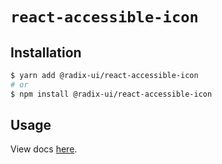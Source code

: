 # `react-accessible-icon`

## Installation

```sh
$ yarn add @radix-ui/react-accessible-icon
# or
$ npm install @radix-ui/react-accessible-icon
```

## Usage

View docs [here](https://radix-ui.com/primitives/docs/utilities/accessible-icon).
